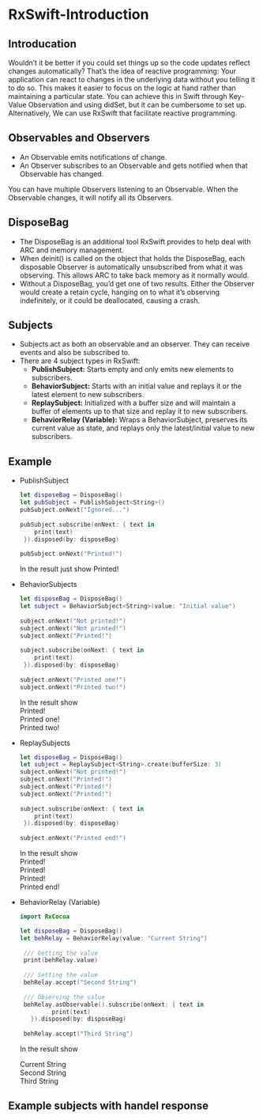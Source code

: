# RxSwift-Introduction

 ## Introducation
 Wouldn’t it be better if you could set things up so the code updates reflect changes automatically? That’s the idea of reactive programming: Your application can react to changes in the underlying data without you telling it to do so. This makes it easier to focus on the logic at hand rather than maintaining a particular state.
You can achieve this in Swift through Key-Value Observation and using didSet, but it can be cumbersome to set up. Alternatively, We can use RxSwift that facilitate reactive programming.

 ## Observables and Observers
* An Observable emits notifications of change.
* An Observer subscribes to an Observable and gets notified when that Observable has changed.

You can have multiple Observers listening to an Observable. When the Observable changes, it will notify all its Observers.

## DisposeBag
* The DisposeBag is an additional tool RxSwift provides to help deal with ARC and memory management.
* When deinit() is called on the object that holds the DisposeBag, each disposable Observer is automatically unsubscribed from what it was observing. This allows ARC to take back memory as it normally would.
* Without a DisposeBag, you’d get one of two results. Either the Observer would create a retain cycle, hanging on to what it’s observing indefinitely, or it could be deallocated, causing a crash.

## Subjects
* Subjects act as both an observable and an observer. They can receive events and also be subscribed to.
* There are 4 subject types in RxSwift:
  - **PublishSubject:** Starts empty and only emits new elements to subscribers.
  - **BehaviorSubject:** Starts with an initial value and replays it or the latest element to new subscribers.
  - **ReplaySubject:** Initialized with a buffer size and will maintain a buffer of elements up to that size and replay it to new subscribers.
  - **BehaviorRelay (Variable):** Wraps a BehaviorSubject, preserves its current value as state, and replays only the latest/initial value to new subscribers.
  
 ## Example
 * PublishSubject
   ```swift
   let disposeBag = DisposeBag()
   let pubSubject = PublishSubject<String>()
   pubSubject.onNext("Ignored...")
  
   pubSubject.subscribe(onNext: { text in
       print(text)
    }).disposed(by: disposeBag)
    
   pubSubject.onNext("Printed!")
   ```
   In the result just show Printed!
   
 * BehaviorSubjects
   ```swift
   let disposeBag = DisposeBag()
   let subject = BehaviorSubject<String>(value: "Initial value")
  
   subject.onNext("Not printed!")
   subject.onNext("Not printed!")
   subject.onNext("Printed!")
  
   subject.subscribe(onNext: { text in
       print(text)
    }).disposed(by: disposeBag)
  
   subject.onNext("Printed one!")
   subject.onNext("Printed two!")
   ```
   In the result show <br />
   Printed! <br />
   Printed one! <br />
   Printed two!
   
 * ReplaySubjects
   ```swift
   let disposeBag = DisposeBag()
   let subject = ReplaySubject<String>.create(bufferSize: 3)
   subject.onNext("Not printed!")
   subject.onNext("Printed!")
   subject.onNext("Printed!")
   subject.onNext("Printed!")
  
   subject.subscribe(onNext: { text in
       print(text)
    }).disposed(by: disposeBag)
  
   subject.onNext("Printed end!")
   ```  
   In the result show <br />
   Printed! <br />
   Printed! <br />
   Printed! <br />
   Printed end! <br />
   
 * BehaviorRelay (Variable)
   ```swift
   import RxCocoa
   
   let disposeBag = DisposeBag()
   let behRelay = BehaviorRelay(value: "Current String")
        
    /// Getting the value
    print(behRelay.value)
        
    /// Setting the value
    behRelay.accept("Second String")
        
    /// Observing the value
    behRelay.asObservable().subscribe(onNext: { text in
            print(text)
      }).disposed(by: disposeBag)
        
    behRelay.accept("Third String")
   ```  
   In the result show <br />

   Current String <br />
   Second String <br />
   Third String <br />
   
   
 ## Example subjects with handel response
 
